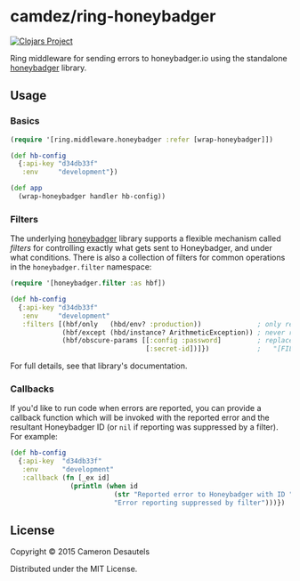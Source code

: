 # camdez/ring-honeybadger

[![Clojars Project][clojars-badge]][clojars-ring-honeybadger]

Ring middleware for sending errors to honeybadger.io using the
standalone [honeybadger][hb] library.

## Usage

### Basics

```clj
(require '[ring.middleware.honeybadger :refer [wrap-honeybadger]])

(def hb-config
  {:api-key "d34db33f"
   :env     "development"})

(def app
  (wrap-honeybadger handler hb-config))
```

### Filters

The underlying [honeybadger][hb] library supports a flexible mechanism
called *filters* for controlling exactly what gets sent to
Honeybadger, and under what conditions. There is also a collection of
filters for common operations in the `honeybadger.filter` namespace:

```clj
(require '[honeybadger.filter :as hbf])

(def hb-config
  {:api-key "d34db33f"
   :env     "development"
   :filters [(hbf/only   (hbd/env? :production))              ; only report exceptions in prod
             (hbf/except (hbd/instance? ArithmeticException)) ; never report ArithmeticExceptions
             (hbf/obscure-params [[:config :password]         ; replace these params with
                                  [:secret-id])]})            ;   "[FILTERED]" (if present)
```

For full details, see that library's documentation.

### Callbacks

If you'd like to run code when errors are reported, you can provide a
callback function which will be invoked with the reported error and
the resultant Honeybadger ID (or `nil` if reporting was suppressed by
a filter). For example:

```clj
(def hb-config
  {:api-key  "d34db33f"
   :env      "development"
   :callback (fn [_ex id]
               (println (when id
                          (str "Reported error to Honeybadger with ID " id)
                          "Error reporting suppressed by filter")))})
```

## License

Copyright © 2015 Cameron Desautels

Distributed under the MIT License.

[hb]: https://github.com/camdez/honeybadger
[clojars-badge]: http://clojars.org/camdez/ring-honeybadger/latest-version.svg
[clojars-ring-honeybadger]: http://clojars.org/camdez/ring-honeybadger
